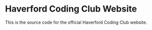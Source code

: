 # Haverford Coding Club Website
This is the source code for the official Haverford Coding Club website.
